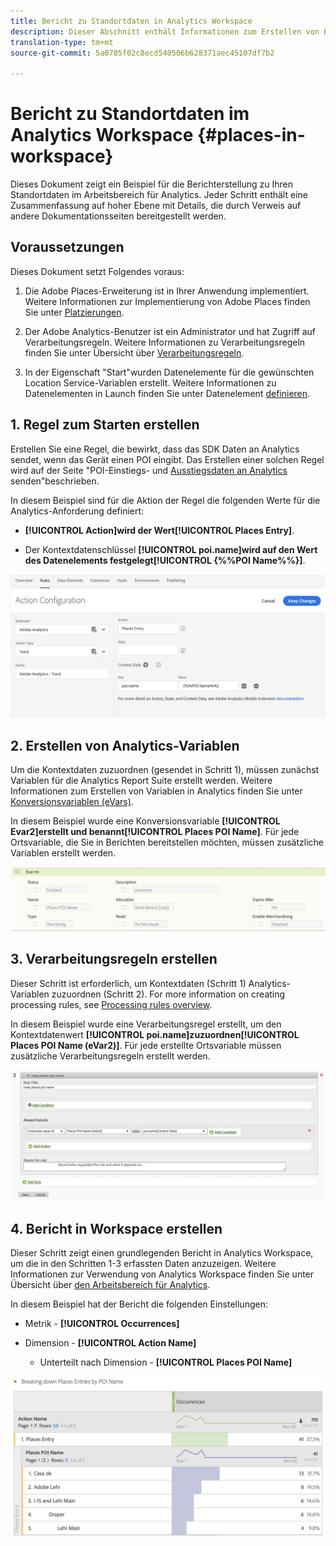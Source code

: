 ```yaml
---
title: Bericht zu Standortdaten in Analytics Workspace
description: Dieser Abschnitt enthält Informationen zum Erstellen von Berichten zu Standortdaten in Analytics Workspace.
translation-type: tm+mt
source-git-commit: 5a0705f02c8ecd540506b628371aec45107df7b2

---
```



# Bericht zu Standortdaten im Analytics Workspace {#places-in-workspace}

Dieses Dokument zeigt ein Beispiel für die Berichterstellung zu Ihren Standortdaten im Arbeitsbereich für Analytics. Jeder Schritt enthält eine Zusammenfassung auf hoher Ebene mit Details, die durch Verweis auf andere Dokumentationsseiten bereitgestellt werden.

## Voraussetzungen 

Dieses Dokument setzt Folgendes voraus:

1. Die Adobe Places-Erweiterung ist in Ihrer Anwendung implementiert. Weitere Informationen zur Implementierung von Adobe Places finden Sie unter [Platzierungen](/help/places-ext-aep-sdks/places-extension/places-extension.md).

1. Der Adobe Analytics-Benutzer ist ein Administrator und hat Zugriff auf Verarbeitungsregeln. Weitere Informationen zu Verarbeitungsregeln finden Sie unter Übersicht über [Verarbeitungsregeln](https://docs.adobe.com/content/help/en/analytics/admin/admin-tools/processing-rules/processing-rules.html).

1. In der Eigenschaft &quot;Start&quot;wurden Datenelemente für die gewünschten Location Service-Variablen erstellt. Weitere Informationen zu Datenelementen in Launch finden Sie unter Datenelement [definieren](/help/use-places-launch-workflow/define-data-elements.md).


## 1. Regel zum Starten erstellen

Erstellen Sie eine Regel, die bewirkt, dass das SDK Daten an Analytics sendet, wenn das Gerät einen POI eingibt. Das Erstellen einer solchen Regel wird auf der Seite &quot;POI-Einstiegs- und [Ausstiegsdaten an Analytics](/help/use-places-with-other-solutions/places-adobe-analytics/use-places-adobe-analytics.md) senden&quot;beschrieben.

In diesem Beispiel sind für die Aktion der Regel die folgenden Werte für die Analytics-Anforderung definiert:

* **[!UICONTROL Action]**wird der Wert**[!UICONTROL Places Entry]**.

* Der Kontextdatenschlüssel **[!UICONTROL poi.name]**wird auf den Wert des Datenelements festgelegt**[!UICONTROL {%%POI Name%%}]**.

![&quot;Aktion festlegen&quot;](/help/assets/pt-setAction.png)

## 2. Erstellen von Analytics-Variablen

Um die Kontextdaten zuzuordnen (gesendet in Schritt 1), müssen zunächst Variablen für die Analytics Report Suite erstellt werden. Weitere Informationen zum Erstellen von Variablen in Analytics finden Sie unter [Konversionsvariablen \(eVars\)](https://docs.adobe.com/content/help/en/analytics/implementation/analytics-basics/ref-conversion-variables-evar.html).

In diesem Beispiel wurde eine Konversionsvariable **[!UICONTROL Evar2]**erstellt und benannt**[!UICONTROL Places POI Name]**. Für jede Ortsvariable, die Sie in Berichten bereitstellen möchten, müssen zusätzliche Variablen erstellt werden.

![&quot;Analysevariable erstellen&quot;](/help/assets/aa-evar.png)

## 3. Verarbeitungsregeln erstellen

Dieser Schritt ist erforderlich, um Kontextdaten (Schritt 1) Analytics-Variablen zuzuordnen (Schritt 2). For more information on creating processing rules, see [Processing rules overview](https://docs.adobe.com/content/help/en/analytics/admin/admin-tools/processing-rules/processing-rules.html).

In diesem Beispiel wurde eine Verarbeitungsregel erstellt, um den Kontextdatenwert **[!UICONTROL poi.name]**zuzuordnen**[!UICONTROL Places POI Name \(eVar2\)]**. Für jede erstellte Ortsvariable müssen zusätzliche Verarbeitungsregeln erstellt werden.

![&quot;Verarbeitungsregel erstellen&quot;](/help/assets/aa-processing-rule.png)

## 4. Bericht in Workspace erstellen

Dieser Schritt zeigt einen grundlegenden Bericht in Analytics Workspace, um die in den Schritten 1-3 erfassten Daten anzuzeigen. Weitere Informationen zur Verwendung von Analytics Workspace finden Sie unter Übersicht über [den Arbeitsbereich für Analytics](https://docs.adobe.com/content/help/en/analytics/analyze/analysis-workspace/analysis-workspace-features.html).

In diesem Beispiel hat der Bericht die folgenden Einstellungen:

* Metrik - **[!UICONTROL Occurrences]**

* Dimension - **[!UICONTROL Action Name]**

   * Unterteilt nach Dimension - **[!UICONTROL Places POI Name]**

![&quot;Bericht im Arbeitsbereich erstellen&quot;](/help/assets/aa-workspace.png)

